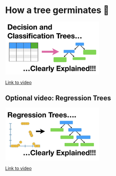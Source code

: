 # How a tree germinates 🌳



<img src="../images/_L39rN6gz7Yhd.jpg" alt="" width="300" height="auto">

[Link to video](https://www.youtube.com/watch?v=_L39rN6gz7Y)



## Optional video: Regression Trees

<img src="../images/g9c66TUylZ4hd.jpg" alt="" width="300" height="auto">

[Link to video](https://www.youtube.com/watch?v=g9c66TUylZ4)
